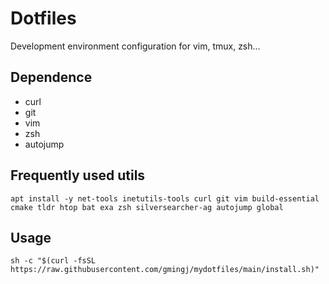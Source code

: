 # Dotfiles
Development environment configuration for vim, tmux, zsh...

## Dependence
- curl
- git
- vim
- zsh
- autojump

## Frequently used utils
```shell
apt install -y net-tools inetutils-tools curl git vim build-essential cmake tldr htop bat exa zsh silversearcher-ag autojump global
```

## Usage
```shell
sh -c "$(curl -fsSL https://raw.githubusercontent.com/gmingj/mydotfiles/main/install.sh)"
```
